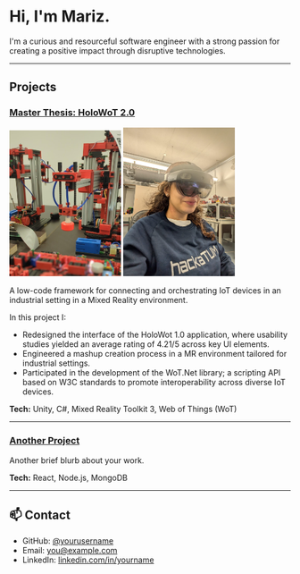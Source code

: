 # Hi, I'm Mariz.

I'm a curious and resourceful software engineer with a strong passion for creating a positive impact through disruptive technologies.

---

## Projects

### [Master Thesis: HoloWoT 2.0](https://www.behance.net/gallery/219779283/HoloWot20-Connecting-IoT-Devices-in-Mixed-Reality?error=invalid_scope)
<p float="left">
  <img src="images/vacuum-gripper-robot.jpg" width="200" />
  <img src="images/VR.jpg" width="200" />
</p>



 A low-code framework for connecting and orchestrating IoT devices in an industrial setting in a Mixed Reality environment.

 In this project I:
- Redesigned the interface of the HoloWot 1.0 application, where usability studies yielded an average rating of 4.21/5 across key UI elements.
- Engineered a mashup creation process in a MR environment tailored for industrial settings.
- Participated in the development of the WoT.Net library; a scripting API based on W3C standards to promote interoperability across diverse IoT devices.

**Tech:** Unity, C#, Mixed Reality Toolkit 3, Web of Things (WoT)

---

### [Another Project](https://github.com/yourusername/project2)
Another brief blurb about your work.

**Tech:** React, Node.js, MongoDB

---

## 📫 Contact

- GitHub: [@yourusername](https://github.com/yourusername)
- Email: [you@example.com](mailto:you@example.com)
- LinkedIn: [linkedin.com/in/yourname](https://linkedin.com/in/yourname)
